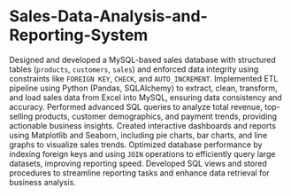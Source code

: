 # Sales-Data-Analysis-and-Reporting-System

Designed and developed a MySQL-based sales database with structured tables
(`products`, `customers`, `sales`) and enforced data integrity using constraints like
`FOREIGN KEY`, `CHECK`, and `AUTO_INCREMENT`.
Implemented ETL pipeline using Python (Pandas, SQLAlchemy) to extract, clean,
transform, and load sales data from Excel into MySQL, ensuring data consistency and
accuracy.
Performed advanced SQL queries to analyze total revenue, top-selling products,
customer demographics, and payment trends, providing actionable business insights.
Created interactive dashboards and reports using Matplotlib and Seaborn, including
pie charts, bar charts, and line graphs to visualize sales trends.
Optimized database performance by indexing foreign keys and using `JOIN`
operations to efficiently query large datasets, improving reporting speed.
Developed SQL views and stored procedures to streamline reporting tasks and
enhance data retrieval for business analysis.
